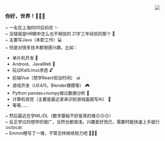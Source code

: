 <img align="right" src="https://github-readme-stats.vercel.app/api?username=E9C50&show_icons=true&icon_color=CE1D2D&text_color=718096&bg_color=ffffff&hide_title=true" />

### 你好，世界！👋👋👋
~ 一名在上海的00后码农 ✨   
~ 没错就是HR眼中怎么也不相信的 21岁三年经验的那个 :hear_no_evil:  
~ 主要写Java（本职工作）:computer:  
~ 但是对很多技术都很感兴趣，比如：  
  - 单片机开发 :construction:  
  - Android、JavaWeb :calling:  
  - 玩过KaliLinux渗透 :unlock:  
  - 前端Vue（想学React但没时间） :bar_chart:  
  - 游戏开发（UE4/5，Blender建模等） :video_game:  
  - Python pandas+numpy做过数据分析 :page_facing_up:  
  - 计算机视觉（主要是最近拿来识别游戏画面写AI） :eyes:  
  - 等等......  

~ 然后最近在学ML/DL（数学基础不好是真的难:neutral_face::neutral_face::neutral_face:）  
~ 反正学过的想学的很广，当然也都很浅，兴趣爱好而已，需要时能快速上手就行 :octocat:  
~ Emmm瞎写了一堆，不管怎样继续努力吧 :muscle::muscle::muscle:
